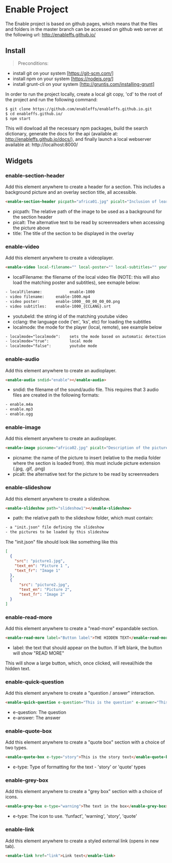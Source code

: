 # Enable Project

The Enable project is based on github pages, which means that the files and folders in the master branch can be accessed on github web server at the following url:
http://enableffs.github.io/


## Install

> Preconditions: 
- install git on your system [https://git-scm.com/]
- install npm on your system [https://nodejs.org/]
- install grunt-cli on your system [http://gruntjs.com/installing-grunt]

In order to run the project locally, create a local git copy, 'cd' to the root of the project and run the following command: 

```sh
$ git clone https://github.com/enableffs/enableffs.github.io.git
$ cd enableffs.github.io/
$ npm start
```

This will dowload all the necessary npm packages, build the search dictionary, generate the docs for the api (available at: http://enableffs.github.io/docs/), and finally launch a local webserver available at: http://localhost:8000/


## Widgets

### enable-section-header
Add this element anywhere to create a header for a section. This includes a background picture and an overlay section title, all accessible.

```html
<enable-section-header picpath="africa01.jpg" picalt="Inclusion of learners with visual impairment" title="Introduction"></enable-section-header>
```

* picpath:  The relative path of the image to be used as a background for the section header
* picalt:   The alternative text to be read by screenreaders when accessing the picture above
* title:    The title of the section to be displayed in the overlay


### enable-video
Add this element anywhere to create a videoplayer.

```html
<enable-video local-filename="" local-poster="" local-subtitles="" youtube-id="" youtubeId="AZhcZ7AILf0" ></enable-video>
```

* localFilename:      the filename of the local video file (NOTE: this will also load the matching poster and subtitles), see exmaple below:

```txt
- localFilename:            enable-1000
- video filename:     enable-1000.mp4
- video poster:       enable-1000__00_00_00_00.png
- video subtitles:    enable-1000_{CCLANG}.srt 
```

* youtubeId:      the string id of the matching youtube video
* cclang:       the language code ('en', 'ks', etc) for loading the subtitles
* localmode:    the mode for the player (local, remote), see example below
 
```txt
- localmode="localmode":    sets the mode based on automatic detection (default)
- localmode="true":         local mode
- localmode="false":        youtube mode
```

### enable-audio
Add this element anywhere to create an audioplayer.

```html
<enable-audio sndid="enable"></enable-audio>
```

* sndid:    the filename of the sound/audio file. This requires that 3 audio files are created in the following formats:

```txt
- enable.m4a
- enable.mp3
- enable.ogg
```

### enable-image
Add this element anywhere to create an audioplayer.

```html
<enable-image picname="africa02.jpg" picalt="Description of the picture comes here"></enable-image>
```

* picname:   the name of the picture to insert (relative to the media folder where the section is loaded from). this must include picture extension (.jpg, .gif, .png)
* picalt:    the alternative text for the picture to be read by screenreaders


### enable-slideshow
Add this element anywhere to create a slideshow.

```html
<enable-slideshow path="slideshow1"></enable-slideshow>
```

* path:    the relative path to the slideshow folder, which must contain:

```txt
- a "init.json" file defining the slideshow
- the pictures to be loaded by this slideshow
```

The "init.json" file should look like something like this

```json
[
  {
    "src": "picture1.jpg",
    "text_en": "Picture 1 ",
    "text_fr": "Image 1"
  },
  {
      "src": "picture2.jpg",
      "text_en": "Picture 2",
      "text_fr": "Image 2"
  }
]
```


### enable-read-more
Add this element anywhere to create a "read-more" expandable section.

```html
<enable-read-more label="Button label">THE HIDDEN TEXT</enable-read-more>
```

* label:    the text that should appear on the button. If left blank, the button will show "READ MORE"

This will show a large button, which, once clicked, will reveal/hide the hidden text.


### enable-quick-question
Add this element anywhere to create a "question / answer" interaction.


```html
<enable-quick-question e-question="This is the question" e-answer="This is the answer"></enable-quick-question>
```

* e-question:   The question
* e-answer:     The answer


### enable-quote-box
Add this element anywhere to create a "quote box" section with a choice of two types.


```html
<enable-quote-box e-type="story">This is the story text</enable-quote-box>
```

* e-type:   Type of formatting for the text - 'story' or 'quote' types

### enable-grey-box
Add this element anywhere to create a "grey box" section with a choice of icons.


```html
<enable-grey-box e-type="warning">The text in the box</enable-grey-box>
```

* e-type:   The icon to use.  'funfact', 'warning', 'story', 'quote'

### enable-link
Add this element anywhere to create a styled external link (opens in new tab).


```html
<enable-link href="link">Link text</enable-link>
```

